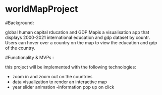 # worldMapProject

#Background: 

global human capital rducation and GDP Mapis a visualisation app that displays 2000-2021 international education and gdp dataset by countr. Users can hover over a country on the map to view the education and gdp of the country.
  
#Functionality & MVPs :

this project will be implemented with the following technologies:


   - zoom in and zoom out on the countries
   - data visualization to render an interactive map
   - year slider animation
   -information pop up on click
   
